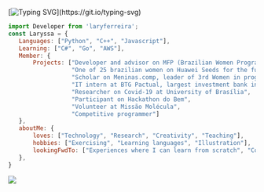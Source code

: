 [![Typing SVG](https://readme-typing-svg.herokuapp.com?font=Sorts+Mill+Goudy&size=30&pause=1000&color=F7A1DF&width=435&lines=Building+a+better+world+with+code!)](https://git.io/typing-svg)                 
<!-- Javascript (descrição pessoal) -->
 ```js
import Developer from 'laryferreira';
const Laryssa = {
    Languages: ["Python", "C++", "Javascript"],
    Learning: ["C#", "Go", "AWS"],
    Member: {
        Projects: ["Developer and advisor on MFP (Brazilian Women Programming Marathon)",
                   "One of 25 brazilian women on Huawei Seeds for the future '23",
                   "Scholar on Meninas.comp, leader of 3rd Women in programming Competition",
                   "IT intern at BTG Pactual, largest investment bank in Latin America",
                   "Researcher on Covid-19 at University of Brasília",
                   "Participant on Hackathon do Bem",
                   "Volunteer at Missão Molécula",
                   "Competitive programmer"]        
    },
    aboutMe: {
        loves: ["Technology", "Research", "Creativity", "Teaching"],
        hobbies: ["Exercising", "Learning languages", "Illustration"],
        lookingFwdTo: ["Experiences where I can learn from scratch", "Contribute to real life projects"]
    },
}

```
  <!-- Ranking de Linguagens -->
<a href=""> <img align="center" src="https://github-readme-stats-sigma-five.vercel.app/api/top-langs/?username=laryferreira&layout=compact&langs_count=15&theme=dracula&line_height=40&hide=css"/> </a>
